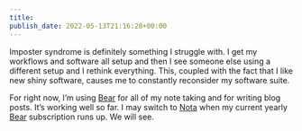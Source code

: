 ```yaml
---
title: 
publish_date: 2022-05-13T21:16:28+00:00
---
```


Imposter syndrome is definitely something I struggle with. I get my workflows and software all setup and then I see someone else using a different setup and I rethink everything. This, coupled with the fact that I like new shiny software, causes me to constantly reconsider my software suite. 

For right now, I’m using [Bear](https://bear.app) for all of my note taking and for writing blog posts. It’s working well so far. I may switch to [Nota](https://nota.md) when my current yearly [Bear](https://bear.app) subscription runs up. We will see. 
